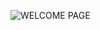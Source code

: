![WELCOME PAGE](https://user-images.githubusercontent.com/94299033/143384610-88533f43-a248-45cc-9853-8b9da76d7818.jpeg)
